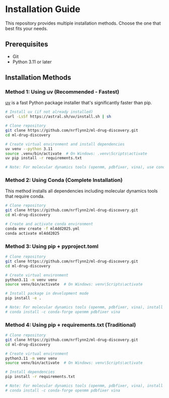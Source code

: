 # Installation Guide

This repository provides multiple installation methods. Choose the one that best fits your needs.

## Prerequisites

- Git
- Python 3.11 or later

## Installation Methods

### Method 1: Using uv (Recommended - Fastest)

[uv](https://github.com/astral-sh/uv) is a fast Python package installer that's significantly faster than pip.

```bash
# Install uv (if not already installed)
curl -LsSf https://astral.sh/uv/install.sh | sh

# Clone repository
git clone https://github.com/nrflynn2/ml-drug-discovery.git
cd ml-drug-discovery

# Create virtual environment and install dependencies
uv venv --python 3.11
source .venv/bin/activate  # On Windows: .venv\Scripts\activate
uv pip install -r requirements.txt

# Note: For molecular dynamics tools (openmm, pdbfixer, vina), use conda method below. These tools are only necessary to complete chapter 9.
```

### Method 2: Using Conda (Complete Installation)

This method installs all dependencies including molecular dynamics tools that require conda.

```bash
# Clone repository
git clone https://github.com/nrflynn2/ml-drug-discovery.git
cd ml-drug-discovery

# Create and activate conda environment
conda env create -f ml4dd2025.yml
conda activate ml4dd2025
```

### Method 3: Using pip + pyproject.toml

```bash
# Clone repository
git clone https://github.com/nrflynn2/ml-drug-discovery.git
cd ml-drug-discovery

# Create virtual environment
python3.11 -m venv venv
source venv/bin/activate  # On Windows: venv\Scripts\activate

# Install package in development mode
pip install -e .

# Note: For molecular dynamics tools (openmm, pdbfixer, vina), install via conda:
# conda install -c conda-forge openmm pdbfixer vina
```

### Method 4: Using pip + requirements.txt (Traditional)

```bash
# Clone repository
git clone https://github.com/nrflynn2/ml-drug-discovery.git
cd ml-drug-discovery

# Create virtual environment
python3.11 -m venv venv
source venv/bin/activate  # On Windows: venv\Scripts\activate

# Install dependencies
pip install -r requirements.txt

# Note: For molecular dynamics tools (openmm, pdbfixer, vina), install via conda:
# conda install -c conda-forge openmm pdbfixer vina
```
